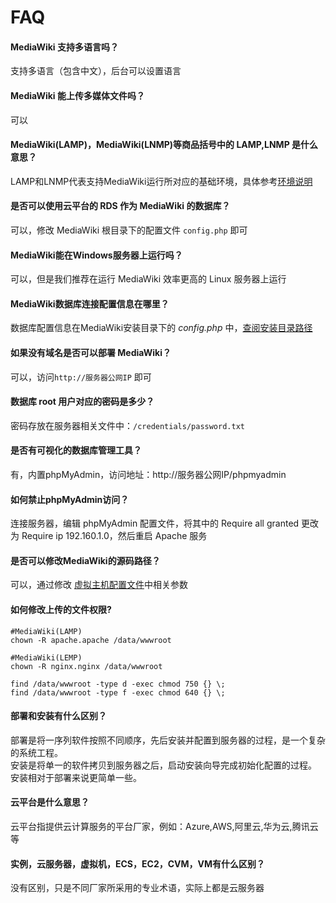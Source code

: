 # FAQ

#### MediaWiki 支持多语言吗？

支持多语言（包含中文），后台可以设置语言

#### MediaWiki 能上传多媒体文件吗？

可以

#### MediaWiki(LAMP)，MediaWiki(LNMP)等商品括号中的 LAMP,LNMP 是什么意思？

LAMP和LNMP代表支持MediaWiki运行所对应的基础环境，具体参考[环境说明](/zh/admin-runtime.html)

#### 是否可以使用云平台的 RDS 作为 MediaWiki 的数据库？

可以，修改 MediaWiki 根目录下的配置文件 `config.php` 即可

#### MediaWiki能在Windows服务器上运行吗？

可以，但是我们推荐在运行 MediaWiki 效率更高的 Linux 服务器上运行

#### MediaWiki数据库连接配置信息在哪里？

数据库配置信息在MediaWiki安装目录下的 *config.php* 中，[查阅安装目录路径](/zh/stack-components.md#moodle)

#### 如果没有域名是否可以部署 MediaWiki？

可以，访问`http://服务器公网IP` 即可

#### 数据库 root 用户对应的密码是多少？

密码存放在服务器相关文件中：`/credentials/password.txt`

#### 是否有可视化的数据库管理工具？

有，内置phpMyAdmin，访问地址：http://服务器公网IP/phpmyadmin

#### 如何禁止phpMyAdmin访问？

连接服务器，编辑 phpMyAdmin 配置文件，将其中的 Require all granted 更改为 Require ip 192.160.1.0，然后重启 Apache 服务

#### 是否可以修改MediaWiki的源码路径？

可以，通过修改 [虚拟主机配置文件](/zh/stack-components.md#moodle)中相关参数

#### 如何修改上传的文件权限?

```shell
#MediaWiki(LAMP)
chown -R apache.apache /data/wwwroot

#MediaWiki(LEMP)
chown -R nginx.nginx /data/wwwroot

find /data/wwwroot -type d -exec chmod 750 {} \;
find /data/wwwroot -type f -exec chmod 640 {} \;
```
#### 部署和安装有什么区别？

部署是将一序列软件按照不同顺序，先后安装并配置到服务器的过程，是一个复杂的系统工程。  
安装是将单一的软件拷贝到服务器之后，启动安装向导完成初始化配置的过程。  
安装相对于部署来说更简单一些。 

#### 云平台是什么意思？

云平台指提供云计算服务的平台厂家，例如：Azure,AWS,阿里云,华为云,腾讯云等

#### 实例，云服务器，虚拟机，ECS，EC2，CVM，VM有什么区别？

没有区别，只是不同厂家所采用的专业术语，实际上都是云服务器